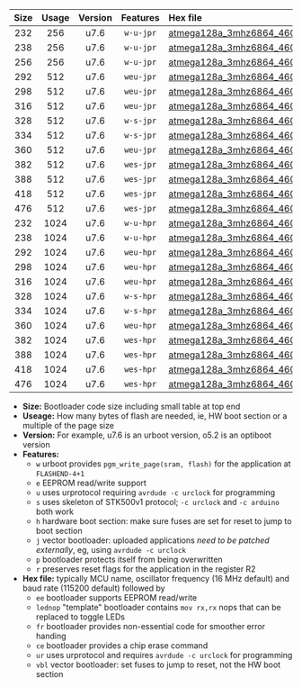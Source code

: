|Size|Usage|Version|Features|Hex file|
|:-:|:-:|:-:|:-:|:--|
|232|256|u7.6|`w-u-jpr`|[atmega128a_3mhz6864_460800bps_ur_vbl.hex](https://raw.githubusercontent.com/stefanrueger/urboot/main/bootloaders/atmega128a/fcpu_3mhz6864/460800_bps/atmega128a_3mhz6864_460800bps_ur_vbl.hex)|
|238|256|u7.6|`w-u-jpr`|[atmega128a_3mhz6864_460800bps_lednop_ur_vbl.hex](https://raw.githubusercontent.com/stefanrueger/urboot/main/bootloaders/atmega128a/fcpu_3mhz6864/460800_bps/atmega128a_3mhz6864_460800bps_lednop_ur_vbl.hex)|
|256|256|u7.6|`w-u-jpr`|[atmega128a_3mhz6864_460800bps_lednop_fr_ur_vbl.hex](https://raw.githubusercontent.com/stefanrueger/urboot/main/bootloaders/atmega128a/fcpu_3mhz6864/460800_bps/atmega128a_3mhz6864_460800bps_lednop_fr_ur_vbl.hex)|
|292|512|u7.6|`weu-jpr`|[atmega128a_3mhz6864_460800bps_ee_ur_vbl.hex](https://raw.githubusercontent.com/stefanrueger/urboot/main/bootloaders/atmega128a/fcpu_3mhz6864/460800_bps/atmega128a_3mhz6864_460800bps_ee_ur_vbl.hex)|
|298|512|u7.6|`weu-jpr`|[atmega128a_3mhz6864_460800bps_ee_lednop_ur_vbl.hex](https://raw.githubusercontent.com/stefanrueger/urboot/main/bootloaders/atmega128a/fcpu_3mhz6864/460800_bps/atmega128a_3mhz6864_460800bps_ee_lednop_ur_vbl.hex)|
|316|512|u7.6|`weu-jpr`|[atmega128a_3mhz6864_460800bps_ee_lednop_fr_ur_vbl.hex](https://raw.githubusercontent.com/stefanrueger/urboot/main/bootloaders/atmega128a/fcpu_3mhz6864/460800_bps/atmega128a_3mhz6864_460800bps_ee_lednop_fr_ur_vbl.hex)|
|328|512|u7.6|`w-s-jpr`|[atmega128a_3mhz6864_460800bps_vbl.hex](https://raw.githubusercontent.com/stefanrueger/urboot/main/bootloaders/atmega128a/fcpu_3mhz6864/460800_bps/atmega128a_3mhz6864_460800bps_vbl.hex)|
|334|512|u7.6|`w-s-jpr`|[atmega128a_3mhz6864_460800bps_lednop_vbl.hex](https://raw.githubusercontent.com/stefanrueger/urboot/main/bootloaders/atmega128a/fcpu_3mhz6864/460800_bps/atmega128a_3mhz6864_460800bps_lednop_vbl.hex)|
|360|512|u7.6|`weu-jpr`|[atmega128a_3mhz6864_460800bps_ee_lednop_fr_ce_ur_vbl.hex](https://raw.githubusercontent.com/stefanrueger/urboot/main/bootloaders/atmega128a/fcpu_3mhz6864/460800_bps/atmega128a_3mhz6864_460800bps_ee_lednop_fr_ce_ur_vbl.hex)|
|382|512|u7.6|`wes-jpr`|[atmega128a_3mhz6864_460800bps_ee_vbl.hex](https://raw.githubusercontent.com/stefanrueger/urboot/main/bootloaders/atmega128a/fcpu_3mhz6864/460800_bps/atmega128a_3mhz6864_460800bps_ee_vbl.hex)|
|388|512|u7.6|`wes-jpr`|[atmega128a_3mhz6864_460800bps_ee_lednop_vbl.hex](https://raw.githubusercontent.com/stefanrueger/urboot/main/bootloaders/atmega128a/fcpu_3mhz6864/460800_bps/atmega128a_3mhz6864_460800bps_ee_lednop_vbl.hex)|
|418|512|u7.6|`wes-jpr`|[atmega128a_3mhz6864_460800bps_ee_lednop_fr_vbl.hex](https://raw.githubusercontent.com/stefanrueger/urboot/main/bootloaders/atmega128a/fcpu_3mhz6864/460800_bps/atmega128a_3mhz6864_460800bps_ee_lednop_fr_vbl.hex)|
|476|512|u7.6|`wes-jpr`|[atmega128a_3mhz6864_460800bps_ee_lednop_fr_ce_vbl.hex](https://raw.githubusercontent.com/stefanrueger/urboot/main/bootloaders/atmega128a/fcpu_3mhz6864/460800_bps/atmega128a_3mhz6864_460800bps_ee_lednop_fr_ce_vbl.hex)|
|232|1024|u7.6|`w-u-hpr`|[atmega128a_3mhz6864_460800bps_ur.hex](https://raw.githubusercontent.com/stefanrueger/urboot/main/bootloaders/atmega128a/fcpu_3mhz6864/460800_bps/atmega128a_3mhz6864_460800bps_ur.hex)|
|238|1024|u7.6|`w-u-hpr`|[atmega128a_3mhz6864_460800bps_lednop_ur.hex](https://raw.githubusercontent.com/stefanrueger/urboot/main/bootloaders/atmega128a/fcpu_3mhz6864/460800_bps/atmega128a_3mhz6864_460800bps_lednop_ur.hex)|
|292|1024|u7.6|`weu-hpr`|[atmega128a_3mhz6864_460800bps_ee_ur.hex](https://raw.githubusercontent.com/stefanrueger/urboot/main/bootloaders/atmega128a/fcpu_3mhz6864/460800_bps/atmega128a_3mhz6864_460800bps_ee_ur.hex)|
|298|1024|u7.6|`weu-hpr`|[atmega128a_3mhz6864_460800bps_ee_lednop_ur.hex](https://raw.githubusercontent.com/stefanrueger/urboot/main/bootloaders/atmega128a/fcpu_3mhz6864/460800_bps/atmega128a_3mhz6864_460800bps_ee_lednop_ur.hex)|
|316|1024|u7.6|`weu-hpr`|[atmega128a_3mhz6864_460800bps_ee_lednop_fr_ur.hex](https://raw.githubusercontent.com/stefanrueger/urboot/main/bootloaders/atmega128a/fcpu_3mhz6864/460800_bps/atmega128a_3mhz6864_460800bps_ee_lednop_fr_ur.hex)|
|328|1024|u7.6|`w-s-hpr`|[atmega128a_3mhz6864_460800bps.hex](https://raw.githubusercontent.com/stefanrueger/urboot/main/bootloaders/atmega128a/fcpu_3mhz6864/460800_bps/atmega128a_3mhz6864_460800bps.hex)|
|334|1024|u7.6|`w-s-hpr`|[atmega128a_3mhz6864_460800bps_lednop.hex](https://raw.githubusercontent.com/stefanrueger/urboot/main/bootloaders/atmega128a/fcpu_3mhz6864/460800_bps/atmega128a_3mhz6864_460800bps_lednop.hex)|
|360|1024|u7.6|`weu-hpr`|[atmega128a_3mhz6864_460800bps_ee_lednop_fr_ce_ur.hex](https://raw.githubusercontent.com/stefanrueger/urboot/main/bootloaders/atmega128a/fcpu_3mhz6864/460800_bps/atmega128a_3mhz6864_460800bps_ee_lednop_fr_ce_ur.hex)|
|382|1024|u7.6|`wes-hpr`|[atmega128a_3mhz6864_460800bps_ee.hex](https://raw.githubusercontent.com/stefanrueger/urboot/main/bootloaders/atmega128a/fcpu_3mhz6864/460800_bps/atmega128a_3mhz6864_460800bps_ee.hex)|
|388|1024|u7.6|`wes-hpr`|[atmega128a_3mhz6864_460800bps_ee_lednop.hex](https://raw.githubusercontent.com/stefanrueger/urboot/main/bootloaders/atmega128a/fcpu_3mhz6864/460800_bps/atmega128a_3mhz6864_460800bps_ee_lednop.hex)|
|418|1024|u7.6|`wes-hpr`|[atmega128a_3mhz6864_460800bps_ee_lednop_fr.hex](https://raw.githubusercontent.com/stefanrueger/urboot/main/bootloaders/atmega128a/fcpu_3mhz6864/460800_bps/atmega128a_3mhz6864_460800bps_ee_lednop_fr.hex)|
|476|1024|u7.6|`wes-hpr`|[atmega128a_3mhz6864_460800bps_ee_lednop_fr_ce.hex](https://raw.githubusercontent.com/stefanrueger/urboot/main/bootloaders/atmega128a/fcpu_3mhz6864/460800_bps/atmega128a_3mhz6864_460800bps_ee_lednop_fr_ce.hex)|

- **Size:** Bootloader code size including small table at top end
- **Useage:** How many bytes of flash are needed, ie, HW boot section or a multiple of the page size
- **Version:** For example, u7.6 is an urboot version, o5.2 is an optiboot version
- **Features:**
  + `w` urboot provides `pgm_write_page(sram, flash)` for the application at `FLASHEND-4+1`
  + `e` EEPROM read/write support
  + `u` uses urprotocol requiring `avrdude -c urclock` for programming
  + `s` uses skeleton of STK500v1 protocol; `-c urclock` and `-c arduino` both work
  + `h` hardware boot section: make sure fuses are set for reset to jump to boot section
  + `j` vector bootloader: uploaded applications *need to be patched externally*, eg, using `avrdude -c urclock`
  + `p` bootloader protects itself from being overwritten
  + `r` preserves reset flags for the application in the register R2
- **Hex file:** typically MCU name, oscillator frequency (16 MHz default) and baud rate (115200 default) followed by
  + `ee` bootloader supports EEPROM read/write
  + `lednop` "template" bootloader contains `mov rx,rx` nops that can be replaced to toggle LEDs
  + `fr` bootloader provides non-essential code for smoother error handing
  + `ce` bootloader provides a chip erase command
  + `ur` uses urprotocol and requires `avrdude -c urclock` for programming
  + `vbl` vector bootloader: set fuses to jump to reset, not the HW boot section
